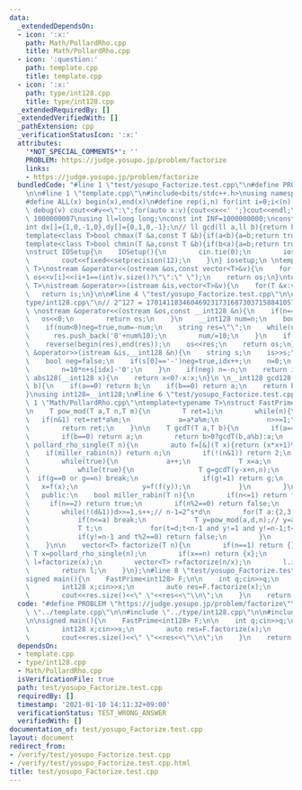 ```yaml
---
data:
  _extendedDependsOn:
  - icon: ':x:'
    path: Math/PollardRho.cpp
    title: Math/PollardRho.cpp
  - icon: ':question:'
    path: template.cpp
    title: template.cpp
  - icon: ':x:'
    path: type/int128.cpp
    title: type/int128.cpp
  _extendedRequiredBy: []
  _extendedVerifiedWith: []
  _pathExtension: cpp
  _verificationStatusIcon: ':x:'
  attributes:
    '*NOT_SPECIAL_COMMENTS*': ''
    PROBLEM: https://judge.yosupo.jp/problem/factorize
    links:
    - https://judge.yosupo.jp/problem/factorize
  bundledCode: "#line 1 \"test/yosupo_Factorize.test.cpp\"\n#define PROBLEM \"https://judge.yosupo.jp/problem/factorize\"\
    \n\n#line 1 \"template.cpp\"\n#include<bits/stdc++.h>\nusing namespace std;\n\
    #define ALL(x) begin(x),end(x)\n#define rep(i,n) for(int i=0;i<(n);i++)\n#define\
    \ debug(v) cout<<#v<<\":\";for(auto x:v){cout<<x<<' ';}cout<<endl;\n#define mod\
    \ 1000000007\nusing ll=long long;\nconst int INF=1000000000;\nconst ll LINF=1001002003004005006ll;\n\
    int dx[]={1,0,-1,0},dy[]={0,1,0,-1};\n// ll gcd(ll a,ll b){return b?gcd(b,a%b):a;}\n\
    template<class T>bool chmax(T &a,const T &b){if(a<b){a=b;return true;}return false;}\n\
    template<class T>bool chmin(T &a,const T &b){if(b<a){a=b;return true;}return false;}\n\
    \nstruct IOSetup{\n    IOSetup(){\n        cin.tie(0);\n        ios::sync_with_stdio(0);\n\
    \        cout<<fixed<<setprecision(12);\n    }\n} iosetup;\n \ntemplate<typename\
    \ T>\nostream &operator<<(ostream &os,const vector<T>&v){\n    for(int i=0;i<(int)v.size();i++)\
    \ os<<v[i]<<(i+1==(int)v.size()?\"\":\" \");\n    return os;\n}\ntemplate<typename\
    \ T>\nistream &operator>>(istream &is,vector<T>&v){\n    for(T &x:v)is>>x;\n \
    \   return is;\n}\n\n#line 4 \"test/yosupo_Factorize.test.cpp\"\n\n#line 1 \"\
    type/int128.cpp\"\n// 2^127 = 170141183460469231731687303715884105728 ~ 10^38\n\
    \ \nostream &operator<<(ostream &os,const __int128 &n){\n    if(n==0){\n     \
    \   os<<0;\n        return os;\n    }\n    __int128 num=n;\n    bool neg=false;\n\
    \    if(num<0)neg=true,num=-num;\n    string res=\"\";\n    while(num>0){\n  \
    \      res.push_back('0'+num%10);\n        num/=10;\n    }\n    if(neg) res.push_back('-');\n\
    \    reverse(begin(res),end(res));\n    os<<res;\n    return os;\n}\n\nistream\
    \ &operator>>(istream &is,__int128 &n){\n    string s;\n    is>>s;\n    int idx=0;\n\
    \    bool neg=false;\n    if(s[0]=='-')neg=true,idx++;\n    n=0;\n    for(;idx<(int)s.size();idx++){\n\
    \        n=10*n+s[idx]-'0';\n    }\n    if(neg) n=-n;\n    return is;\n}\n\n__int128\
    \ abs128(__int128 x){\n    return x<0?-x:x;\n}\n \n__int128 gcd128(__int128 a,__int128\
    \ b){\n    if(a==0) return b;\n    if(b==0) return a;\n    return b>0?gcd128(b,a%b):a;\n\
    }\nusing int128=__int128;\n#line 6 \"test/yosupo_Factorize.test.cpp\"\n\n#line\
    \ 1 \"Math/PollardRho.cpp\"\ntemplate<typename T>\nstruct FastPrime{\n    private:\n\
    \n    T pow_mod(T a,T n,T m){\n        T ret=1;\n        while(n){\n         \
    \   if(n&1) ret=ret*a%m;\n            a=a*a%m;\n            n>>=1;\n        }\n\
    \        return ret;\n    }\n\n    T gcdT(T a,T b){\n        if(a==0) return b;\n\
    \        if(b==0) return a;\n        return b>0?gcdT(b,a%b):a;\n    }\n\n    T\
    \ pollard_rho_single(T n){\n        auto f=[&](T x){return (x*x+1)%n;};\n    \
    \    if(miller_rabin(n)) return n;\n        if(!(n&1)) return 2;\n        T a=0;\n\
    \        while(true){\n            a++;\n            T x=a;\n            T y=f(x);\n\
    \            while(true){\n                T g=gcdT(y-x+n,n);\n              \
    \  if(g==0 or g==n) break;\n                if(g!=1) return g;\n             \
    \   x=f(x);\n                y=f(f(y));\n            }\n        }\n    }\n\n \
    \   public:\n    bool miller_rabin(T n){\n        if(n<=1) return false;\n   \
    \     if(n==2) return true;\n        if(n%2==0) return false;\n        T d=n-1,s=0;\n\
    \        while(!(d&1))d>>=1,s++;// n-1=2^s*d\n        for(T a:{2,3,5,7,11,13,17,19,23,29,31,37}){\n\
    \            if(n<=a) break;\n            T y=pow_mod(a,d,n);// y=a^d (mod n)\n\
    \            T t;\n            for(t=d;t<n-1 and y!=1 and y!=n-1;t<<=1) y=y*y%n;\n\
    \            if(y!=n-1 and t%2==0) return false;\n        }\n        return true;\n\
    \    }\n\n    vector<T> factorize(T n){\n        if(n==1) return {};\n       \
    \ T x=pollard_rho_single(n);\n        if(x==n) return {x};\n        vector<T>\
    \ l=factorize(x);\n        vector<T> r=factorize(n/x);\n        l.insert(l.end(),r.begin(),r.end());\n\
    \        return l;\n    }\n};\n#line 8 \"test/yosupo_Factorize.test.cpp\"\n\n\
    signed main(){\n    FastPrime<int128> F;\n\n    int q;cin>>q;\n    while(q--){\n\
    \        int128 x;cin>>x;\n        auto res=F.factorize(x);\n        sort(ALL(res));\n\
    \        cout<<res.size()<<\" \"<<res<<\"\\n\";\n    }\n    return 0;\n}\n"
  code: "#define PROBLEM \"https://judge.yosupo.jp/problem/factorize\"\n\n#include\
    \ \"../template.cpp\"\n\n#include \"../type/int128.cpp\"\n\n#include \"../Math/PollardRho.cpp\"\
    \n\nsigned main(){\n    FastPrime<int128> F;\n\n    int q;cin>>q;\n    while(q--){\n\
    \        int128 x;cin>>x;\n        auto res=F.factorize(x);\n        sort(ALL(res));\n\
    \        cout<<res.size()<<\" \"<<res<<\"\\n\";\n    }\n    return 0;\n}\n"
  dependsOn:
  - template.cpp
  - type/int128.cpp
  - Math/PollardRho.cpp
  isVerificationFile: true
  path: test/yosupo_Factorize.test.cpp
  requiredBy: []
  timestamp: '2021-01-10 14:11:32+09:00'
  verificationStatus: TEST_WRONG_ANSWER
  verifiedWith: []
documentation_of: test/yosupo_Factorize.test.cpp
layout: document
redirect_from:
- /verify/test/yosupo_Factorize.test.cpp
- /verify/test/yosupo_Factorize.test.cpp.html
title: test/yosupo_Factorize.test.cpp
---
```

